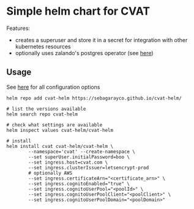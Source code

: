 # Simple helm chart for CVAT

Features:

- creates a superuser and store it in a secret for integration with other kubernetes resources
- optionally uses zalando's postgres operator (see [here](zalando-pgo.md))

## Usage

See [here](charts/cvat-helm/README.md) for all configuration options

```shell
helm repo add cvat-helm https://sebagarayco.github.io/cvat-helm/

# list the versions available
helm search repo cvat-helm

# check what settings are available
helm inspect values cvat-helm/cvat-helm

# install
helm install cvat cvat-helm/cvat-helm \
        --namespace='cvat' --create-namespace \
        --set superUser.initialPassword=boo \
        --set ingress.host=cvat.com \
        --set ingress.clusterIssuer=letsencrypt-prod
		# optionally AWS
        --set ingress.certificateArn="<certificate_arn>" \
        --set ingress.cognitoEnabled="true" \
        --set ingress.cognitoUserPool="<poolId>" \
        --set ingress.cognitoUserPoolClient="<poolClient>" \
        --set ingress.cognitoUserPoolDomain="<poolDomain>"
```
